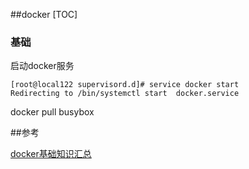 ##docker
[TOC]

### 基础

启动docker服务

```shell
[root@local122 supervisord.d]# service docker start 
Redirecting to /bin/systemctl start  docker.service
```

 docker pull busybox



 ##参考

[docker基础知识汇总](http://www.imooc.com/article/18030)

